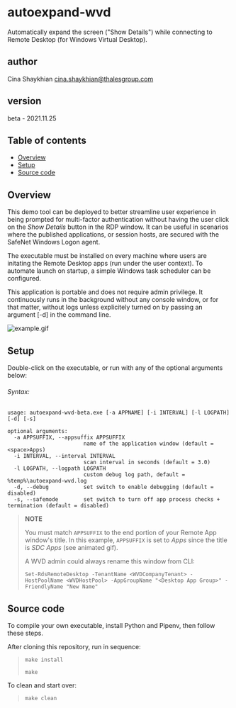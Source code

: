 # autoexpand-wvd
 Automatically expand the screen ("Show Details") while connecting to Remote Desktop (for Windows Virtual Desktop).

## author
 Cina Shaykhian <cina.shaykhian@thalesgroup.com>

## version
 beta - 2021.11.25

## Table of contents
* [Overview](#overview)
* [Setup](#setup)
* [Source code](#source-code)

## Overview
This demo tool can be deployed to better streamline user experience in being prompted for multi-factor authentication without having the user click on the *Show Details* button in the RDP window. It can be useful in scenarios where the published applications, or session hosts, are secured with the SafeNet Windows Logon agent.

The executable must be installed on every machine where users are initating the Remote Desktop apps (run under the user context). To automate launch on startup, a simple Windows task scheduler can be configured.

This application is portable and does not require admin privilege. It continuously runs in the background without any console window, or for that matter, without logs unless explicitely turned on by passing an argument [-d] in the command line.

![example.gif](https://github.com/thalesdemo/autoexpand-wvd/blob/main/example.gif)

## Setup

Double-click on the executable, or run with any of the optional arguments below:

###### Syntax:

```
usage: autoexpand-wvd-beta.exe [-a APPNAME] [-i INTERVAL] [-l LOGPATH] [-d] [-s]

optional arguments:
  -a APPSUFFIX, --appsuffix APPSUFFIX
                        name of the application window (default = <space>Apps)
  -i INTERVAL, --interval INTERVAL
                        scan interval in seconds (default = 3.0)
  -l LOGPATH, --logpath LOGPATH
                        custom debug log path, default = %temp%\autoexpand-wvd.log
  -d, --debug           set switch to enable debugging (default = disabled)
  -s, --safemode        set switch to turn off app process checks + termination (default = disabled)
```


>__NOTE__
>
>You must match `APPSUFFIX` to the end portion of your Remote App window's title. In this example, `APPSUFFIX` is set to *<space>Apps* since the title is *SDC Apps* (see animated gif).
>
>A WVD admin could always rename this window from CLI:
>
>``Set-RdsRemoteDesktop -TenantName <WVDCompanyTenant> -HostPoolName <WVDHostPool> -AppGroupName "<Desktop App Group>" -FriendlyName "New Name"``
  

## Source code
To compile your own executable, install Python and Pipenv, then follow these steps.

After cloning this repository, run in sequence:
> `make install`
>
> `make`

To clean and start over:
> `make clean`
